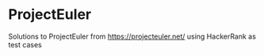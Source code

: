 # ProjectEuler
Solutions to ProjectEuler from https://projecteuler.net/ using HackerRank as test cases
